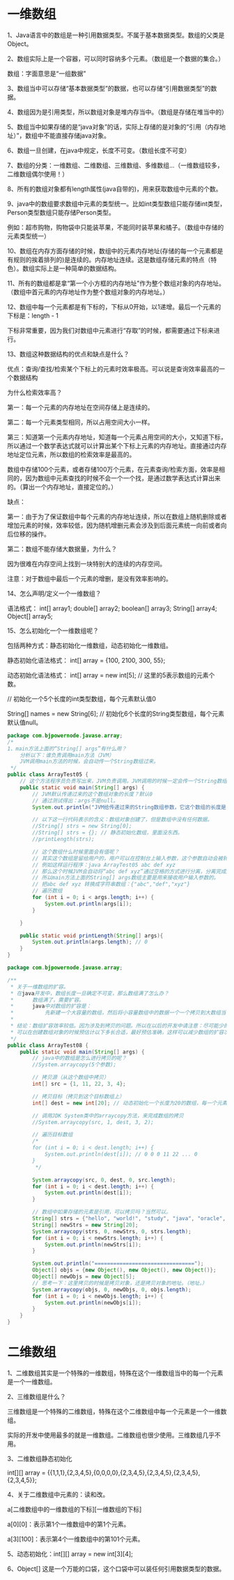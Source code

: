 # 一维数组

1、Java语言中的数组是一种引用数据类型。不属于基本数据类型。数组的父类是Object。

2、数组实际上是一个容器，可以同时容纳多个元素。（数组是一个数据的集合。）

数组：字面意思是“一组数据”

3、数组当中可以存储“基本数据类型”的数据，也可以存储“引用数据类型”的数据。

4、数组因为是引用类型，所以数组对象是堆内存当中。（数组是存储在堆当中的）

5、数组当中如果存储的是“java对象”的话，实际上存储的是对象的“引用（内存地址）”，数组中不能直接存储java对象。

6、数组一旦创建，在java中规定，长度不可变。（数组长度不可变）

7、数组的分类：一维数组、二维数组、三维数组、多维数组...（一维数组较多，二维数组偶尔使用！）

8、所有的数组对象都有length属性(java自带的)，用来获取数组中元素的个数。

9、java中的数组要求数组中元素的类型统一。比如int类型数组只能存储int类型，Person类型数组只能存储Person类型。

例如：超市购物，购物袋中只能装苹果，不能同时装苹果和橘子。（数组中存储的元素类型统一）

10、数组在内存方面存储的时候，数组中的元素内存地址(存储的每一个元素都是有规则的挨着排列的)是连续的。内存地址连续。这是数组存储元素的特点（特色）。数组实际上是一种简单的数据结构。

11、所有的数组都是拿“第一个小方框的内存地址”作为整个数组对象的内存地址。（数组中首元素的内存地址作为整个数组对象的内存地址。）

12、数组中每一个元素都是有下标的，下标从0开始，以1递增。最后一个元素的下标是：length - 1

下标非常重要，因为我们对数组中元素进行“存取”的时候，都需要通过下标来进行。

13、数组这种数据结构的优点和缺点是什么？

优点：查询/查找/检索某个下标上的元素时效率极高。可以说是查询效率最高的一个数据结构

为什么检索效率高？

第一：每一个元素的内存地址在空间存储上是连续的。

第二：每一个元素类型相同，所以占用空间大小一样。

第三：知道第一个元素内存地址，知道每一个元素占用空间的大小，又知道下标，所以通过一个数学表达式就可以计算出某个下标上元素的内存地址。直接通过内存地址定位元素，所以数组的检索效率是最高的。

数组中存储100个元素，或者存储100万个元素，在元素查询/检索方面，效率是相同的，因为数组中元素查找的时候不会一个一个找，是通过数学表达式计算出来的。（算出一个内存地址，直接定位的。）

缺点：

第一：由于为了保证数组中每个元素的内存地址连续，所以在数组上随机删除或者增加元素的时候，效率较低，因为随机增删元素会涉及到后面元素统一向前或者向后位移的操作。

第二：数组不能存储大数据量，为什么？
 
因为很难在内存空间上找到一块特别大的连续的内存空间。

注意：对于数组中最后一个元素的增删，是没有效率影响的。

14、怎么声明/定义一个一维数组？

语法格式：
        int[] array1;
        double[] array2;
        boolean[] array3;
        String[] array4;
        Object[] array5;
        
15、怎么初始化一个一维数组呢？

包括两种方式：静态初始化一维数组，动态初始化一维数组。

静态初始化语法格式：
        int[] array = {100, 2100, 300, 55};
        
动态初始化语法格式：
        int[] array = new int[5]; // 这里的5表示数组的元素个数。
        
// 初始化一个5个长度的int类型数组，每个元素默认值0
                                    
String[] names = new String[6]; // 初始化6个长度的String类型数组，每个元素默认值null。

```java
package com.bjpowernode.javase.array;
/*
1、main方法上面的“String[] args”有什么用？
    分析以下：谁负责调用main方法（JVM）
    JVM调用main方法的时候，会自动传一个String数组过来。
 */
public class ArrayTest05 {
    // 这个方法程序员负责写出来，JVM负责调用。JVM调用的时候一定会传一个String数组过来。
    public static void main(String[] args) {
        // JVM默认传递过来的这个数组对象的长度？默认0
        // 通过测试得出：args不是null。
        System.out.println("JVM给传递过来的String数组参数，它这个数组的长度是？" + args.length);

        // 以下这一行代码表示的含义：数组对象创建了，但是数组中没有任何数据。
        //String[] strs = new String[0];
        //String[] strs = {}; // 静态初始化数组，里面没东西。
        //printLength(strs);

        // 这个数组什么时候里面会有值呢？
        // 其实这个数组是留给用户的，用户可以在控制台上输入参数，这个参数自动会被转换为“String[] args”
        // 例如这样运行程序：java ArrayTest05 abc def xyz
        // 那么这个时候JVM会自动将“abc def xyz”通过空格的方式进行分离，分离完成之后，自动放到“String[] args”数组当中。
        // 所以main方法上面的String[] args数组主要是用来接收用户输入参数的。
        // 把abc def xyz 转换成字符串数组：{"abc","def","xyz"}
        // 遍历数组
        for (int i = 0; i < args.length; i++) {
            System.out.println(args[i]);
        }

    }

    public static void printLength(String[] args){
        System.out.println(args.length); // 0
    }
}
```
```java
package com.bjpowernode.javase.array;

/**
 * 关于一维数组的扩容。
 * 在java开发中，数组长度一旦确定不可变，那么数组满了怎么办？
 *      数组满了，需要扩容。
 *      java中对数组的扩容是：
 *          先新建一个大容量的数组，然后将小容量数组中的数据一个一个拷贝到大数组当中。
 *
 * 结论：数组扩容效率较低。因为涉及到拷贝的问题。所以在以后的开发中请注意：尽可能少的进行数组的拷贝。
 * 可以在创建数组对象的时候预估计以下多长合适，最好预估准确，这样可以减少数组的扩容次数。提高效率。
 */
public class ArrayTest08 {
    public static void main(String[] args) {
        // java中的数组是怎么进行拷贝的呢？
        //System.arraycopy(5个参数);

        // 拷贝源（从这个数组中拷贝）
        int[] src = {1, 11, 22, 3, 4};

        // 拷贝目标（拷贝到这个目标数组上）
        int[] dest = new int[20]; // 动态初始化一个长度为20的数组，每一个元素默认值0

        // 调用JDK System类中的arraycopy方法，来完成数组的拷贝
        //System.arraycopy(src, 1, dest, 3, 2);

        // 遍历目标数组
        /*
        for (int i = 0; i < dest.length; i++) {
            System.out.println(dest[i]); // 0 0 0 11 22 ... 0
        }
         */

        System.arraycopy(src, 0, dest, 0, src.length);
        for (int i = 0; i < dest.length; i++) {
            System.out.println(dest[i]);
        }

        // 数组中如果存储的元素是引用，可以拷贝吗？当然可以。
        String[] strs = {"hello", "world!", "study", "java", "oracle", "mysql", "jdbc"};
        String[] newStrs = new String[20];
        System.arraycopy(strs, 0, newStrs, 0, strs.length);
        for (int i = 0; i < newStrs.length; i++) {
            System.out.println(newStrs[i]);
        }

        System.out.println("================================");
        Object[] objs = {new Object(), new Object(), new Object()};
        Object[] newObjs = new Object[5];
        // 思考一下：这里拷贝的时候是拷贝对象，还是拷贝对象的地址。（地址。）
        System.arraycopy(objs, 0, newObjs, 0, objs.length);
        for (int i = 0; i < newObjs.length; i++) {
            System.out.println(newObjs[i]);
        }
    }
}
```
# 二维数组
1、二维数组其实是一个特殊的一维数组，特殊在这个一维数组当中的每一个元素是一个一维数组。

2、三维数组是什么？

三维数组是一个特殊的二维数组，特殊在这个二维数组中每一个元素是一个一维数组。

实际的开发中使用最多的就是一维数组。二维数组也很少使用。三维数组几乎不用。

3、二维数组静态初始化

int[][] array = {{1,1,1},{2,3,4,5},{0,0,0,0},{2,3,4,5},{2,3,4,5},{2,3,4,5},{2,3,4,5}};

4、关于二维数组中元素的：读和改。

a[二维数组中的一维数组的下标][一维数组的下标]

a[0][0]：表示第1个一维数组中的第1个元素。

a[3][100]：表示第4个一维数组中的第101个元素。

5、动态初始化：int[][] array = new int[3][4];

6、Object[] 这是一个万能的口袋，这个口袋中可以装任何引用数据类型的数据。

